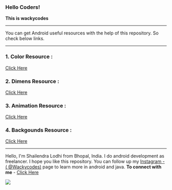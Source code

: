 ### Hello Coders!
**This is wackycodes**

***
You can get Android useful resources with the help of this repository.
So check below links.

***
### 1. Color Resource :
 [Click Here](https://github.com/WackyCodes/AndroidUses/blob/main/colors.xml)
 
 
### 2. Dimens Resource :
 [Click Here](https://github.com/WackyCodes/AndroidUses/blob/main/dimen.xml)
 
 
### 3. Animation Resource :
 [Click Here](https://github.com/WackyCodes/AndroidUses/tree/main/Animation%20XML%20Files)
 
 
### 4. Backgounds Resource :
 [Click Here](https://github.com/WackyCodes/AndroidUses/tree/main/Backgrounds%20-%20Buttons%2C%20TextView%2C%20EditText%20etc)
 
***

Hello, I'm Shailendra Lodhi from Bhopal, India.
I do android development as freelancer. I hope you like this repository. You can follow up my [Instagram - ( @Wackycodes)](https://www.instagram.com/wackycodes_/) page to learn more in android and java.
**To connect with me** - [Click Here](https://linktr.ee/wackycodes)

![](https://media-exp1.licdn.com/dms/image/C5616AQHBwd-SHsLzhw/profile-displaybackgroundimage-shrink_200_800/0/1613502824587?e=1620864000&v=beta&t=pdYIU4EtPeHwGenCPIrWdr145MWwDOw0Vmd2Zsx03Sg)
